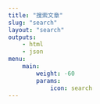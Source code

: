 ```yaml
---
title: "搜索文章"
slug: "search"
layout: "search"
outputs:
    - html
    - json
menu:
    main:
        weight: -60
        params: 
            icon: search
---
```



